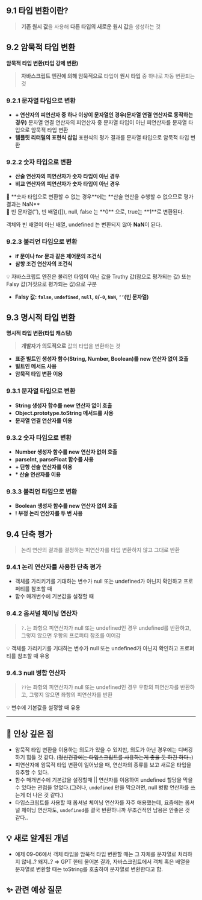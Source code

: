 ## 9.1 타입 변환이란?

> **기존 원시 값**을 사용해 **다른 타입의 새로운 원시 값**을 생성하는 것

## 9.2 암묵적 타입 변환

**암묵적 타입 변환(타입 강제 변환)**

> **자바스크립트 엔진에 의해 암묵적으로** 타입이 **원시 타입** 중 하나로 자동 변환되는 것

### 9.2.1 문자열 타입으로 변환

- **+ 연산자의 피연산자 중 하나 이상이 문자열인 경우(문자열 연결 연산자로 동작하는 경우)**
  문자열 연결 연산자의 피연산자 중 문자열 타입이 아닌 피연산자를 문자열 타입으로 암묵적 타입 변환
- **템플릿 리터럴의 표현식 삽입**
  표현식의 평가 결과를 문자열 타입으로 암묵적 타입 변환

### 9.2.2 숫자 타입으로 변환

- **산술 연산자의 피연산자가 숫자 타입이 아닌 경우**
- **비교 연산자의 피연산자가 숫자 타입이 아닌 경우**

<aside>
📌 **숫자 타입으로 변환할 수 없는 경우**에는 **산술 연산을 수행할 수 없으므로 평가 결과는 NaN**

</aside>

<aside>
📌 빈 문자열(’’), 빈 배열([]), null, false 는 **0** 으로, true는 **1**로 변환된다.

객체와 빈 배열이 아닌 배열, undefined 는 변환되지 않아 **NaN**이 된다.

</aside>

### 9.2.3 불리언 타입으로 변환

- **if 문이나 for 문과 같은 제어문의 조건식**
- **삼항 조건 연산자의 조건식**

<aside>
💡 자바스크립트 엔진은 불리언 타입이 아닌 값을 Truthy 값(참으로 평가되는 값) 또는 Falsy 값(거짓으로 평가되는 값)으로 구분

- **Falsy 값: `false`, `undefined`, `null`, `0`/`-0`, `NaN`, `‘’`(빈 문자열)**
</aside>

## 9.3 명시적 타입 변환

**명시적 타입 변환(타입 캐스팅)**

> **개발자가 의도적으로** 값의 타입을 변환하는 것

- **표준 빌트인 생성자 함수(String, Number, Boolean)를 new 연산자 없이 호출**
- **빌트인 메서드 사용**
- **암묵적 타입 변환 이용**

### 9.3.1 문자열 타입으로 변환

- **String 생성자 함수를 new 연산자 없이 호출**
- **Object.prototype.toString 메서드를 사용**
- **문자열 연결 연산자를 이용**

### 9.3.2 숫자 타입으로 변환

- **Number 생성자 함수를 new 연산자 없이 호출**
- **parseInt, parseFloat 함수를 사용**
- **+ 단항 산술 연산자를 이용**
- **\* 산술 연산자를 이용**

### 9.3.3 불리언 타입으로 변환

- **Boolean 생성자 함수를 new 연산자 없이 호출**
- **! 부정 논리 연산자를 두 번 사용**

## 9.4 단축 평가

> 논리 연산의 결과를 결정하는 피연산자를 타입 변환하지 않고 그대로 반환

### 9.4.1 논리 연산자를 사용한 단축 평가

- 객체를 가리키기를 기대하는 변수가 null 또는 undefined가 아닌지 확인하고 프로퍼티를 참조할 때
- 함수 매개변수에 기본값을 설정할 때

### 9.4.2 옵셔널 체이닝 연산자

> `?.`는 좌항으 피연산자가 null 또는 undefined인 경우 undefined를 반환하고, 그렇지 않으면 우항의 프로퍼티 참조를 이어감

<aside>
💡 객체를 가리키기를 기대하는 변수가 null 또는 undefined가 아닌지 확인하고 프로퍼티를 참조할 때 유용

</aside>

### 9.4.3 null 병합 연산자

> `??`는 좌항의 피연산자가 null 또는 undefined인 경우 우항의 피연산자를 반환하고, 그렇지 않으면 좌항의 피연산자를 반환

<aside>
💡 변수에 기본값을 설정할 때 유용

</aside>

---

## 🚀 인상 깊은 점

- 암묵적 타입 변환을 이용하는 의도가 있을 수 있지만, 의도가 아닌 경우에는 디버깅 하기 힘들 것 같다. (~~정신건강에는 타입스크립트를 사용하는게 좋을 듯 하긴 하다..~~)
- 피연산자에 암묵적 타입 변환이 일어났을 때, 연산자의 종류를 보고 새로운 타입을 유추할 수 있다.
- 함수 매개변수에 기본값을 설정할때 || 연산자를 이용하여 undefined 할당을 막을 수 있다는 관점을 얻었다.(그러나, `undefined` 만을 막으려면, null 병합 연산자를 쓰는게 더 나은 것 같다.)
- 타입스크립트를 사용할 때 옵셔널 체이닝 연산자를 자주 애용했는데, 요즘에는 옵셔널 체이닝 연산자도, `undefined`를 결국 반환하니까 무조건적인 남용은 안좋은 것 같다..

## 💡 새로 알게된 개념

- 예제 09-06에서 객체 타입을 암묵적 타입 변환할 때는 그 자체를 문자열로 처리하지 않네..? 왜지..?
  ⇒ GPT 한테 물어본 결과, 자바스크립트에서 객체 혹은 배열을 문자열로 변환할 때는 toString를 호출하여 문자열로 변환한다고 함.

## ✨ 관련 예상 질문
